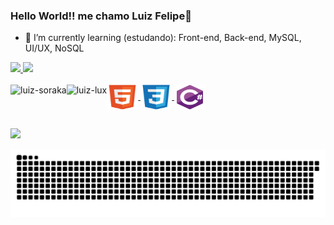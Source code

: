 ### Hello World!! me chamo Luiz Felipe👋


- 🌱 I’m currently learning (estudando): Front-end, Back-end, MySQL, UI/UX, NoSQL



<div>
  <a href="https://github.com/luizfelipeveracruz">
  <img height="180em" src="https://github-readme-stats.vercel.app/api?username=luizfelipeveracruz&show_icons=false&theme=radical&include_all_commits=true&count_private=true"/>
  <img height="180em" src="https://github-readme-stats.vercel.app/api/top-langs/?username=luizfelipeveracruz&layout=compact&langs_count=7&theme=radical"/>
</div>
  
  <div style="display: inline_block"><br>
  <img align="center" alt="luiz-HTML" height="40" width="50" src="https://raw.githubusercontent.com/devicons/devicon/master/icons/html5/html5-original.svg">
  <img align="center" alt="luiz-CSS" height="40" width="50" src="https://raw.githubusercontent.com/devicons/devicon/master/icons/css3/css3-original.svg">
  <img align="center" alt="luiz-Csharp" height="40" width="50" src="https://raw.githubusercontent.com/devicons/devicon/master/icons/csharp/csharp-original.svg">
  <!--<img align="left" alt="luiz-gato" src="https://tenor.com/view/loading-cat-thinking-wait-what-gif-15922897.gif">
  <img align="center" alt="luiz-lux" src="https://tenor.com/view/league-of-legends-riot-games-lol1234-mrw-reaction-gif-14283594.gif">-->  
  
  <img align="left" alt="luiz-soraka" src="https://4.bp.blogspot.com/-6-BthhL4q38/WBSLcXUUggI/AAAAAAAAXDA/rcy7oPBgnA8jirSofGJ3iGLdFe-Si31QQCLcB/s1600/3.gif">
  
  <img align="left" alt="luiz-lux" src="https://1.bp.blogspot.com/-Y357C-IXwq8/WBSLcF3N0QI/AAAAAAAAXCw/RLgfGEtPafoTFocl_dtjlZoYH68gmnX7wCLcB/s1600/27.png">
  
  </div>
  
  ##
  
  <div>
 <a href="https://www.linkedin.com/in/luiz-felipe-vera-cruz-a6b1a8187/" target="_blank"><img src="https://img.shields.io/badge/-LinkedIn-%230077B5?style=for-the-badge&logo=linkedin&logoColor=white" target="_blank"></a> 
 
   ![Snake animation](https://github.com/luizfelipeveracruz/luizfelipeveracruz/blob/output/github-contribution-grid-snake.svg)
  </div>
  
  
  
